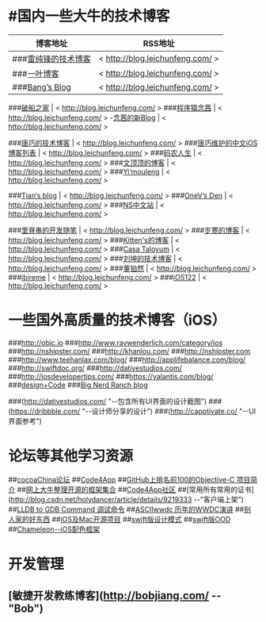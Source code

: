 #国内一些大牛的技术博客
=========================
博客地址 | RSS地址
-------- | ---------
###[雷纯锋的技术博客](http://blog.leichunfeng.com/ )| < http://blog.leichunfeng.com/ >
###[一叶博客](http://00red.com  "--Swift") | < http://blog.leichunfeng.com/ >
###[Bang’s Blog](http://blog.cnbang.net/  "--JSPath") | < http://blog.leichunfeng.com/ >

###[破船之家](http://www.cnblogs.com/wendingding/) | < http://blog.leichunfeng.com/ >
###[程序猿念茜](http://blog.csdn.net/yiyaaixuexi/article/list/1  "iOS安全相关") | < http://blog.leichunfeng.com/ >
-[念茜的新Blog](http://nianxi.net/  "－－念茜的新Blog") | < http://blog.leichunfeng.com/ >

###[唐巧的技术博客](http://blog.devtang.com/ "iOS") | < http://blog.leichunfeng.com/ >
###[唐巧维护的中文iOS博客列表](https://github.com/tangqiaoboy/iOSBlogCN) | < http://blog.leichunfeng.com/ >
###[码农人生](http://msching.github.io/  "--iOS音频播放") | < http://blog.leichunfeng.com/ >
###[文顶顶的博客](http://www.cnblogs.com/wendingding/  "--iOS UI") | < http://blog.leichunfeng.com/ >
###[Yi‘mouleng](http://yimouleng.com/tag/ios/ "--iOS 动画") | < http://blog.leichunfeng.com/ >

###[Tian‘s blog](http://devtian.me/) | < http://blog.leichunfeng.com/  >
###[OneV’s Den](http://onevcat.com/) | < http://blog.leichunfeng.com/ >
###[NS中文站](http://nshipster.cn/) | < http://blog.leichunfeng.com/ >

###[里脊串的开发随笔](http://adad184.com/ "--iOS 界面布局") | < http://blog.leichunfeng.com/ >
###[岁寒的博客](http://lvwenhan.com/sort/ios "-- iOS Auto Layout") | < http://blog.leichunfeng.com/ >
###[Kitten's的博客](http://kittenyang.com/#blog "-- iOS同龄人") | < http://blog.leichunfeng.com/  >
###[Casa Taloyum](http://casatwy.com/iosying-yong-jia-gou-tan-kai-pian.html "--iOS应用架构篇") | < http://blog.leichunfeng.com/ >
###[刘坤的技术博客](http://blog.cnbluebox.com/ "--") | < http://blog.leichunfeng.com/ >
###[董铂然](http://www.cnblogs.com/dsxniubility/ "") | < http://blog.leichunfeng.com/ >
###[ibireme](http://blog.ibireme.com/) | < http://blog.leichunfeng.com/ >
###[iOS122](http://www.ios122.com/) | < http://blog.leichunfeng.com/ >

# 一些国外高质量的技术博客（iOS）
###http://objc.io
###http://www.raywenderlich.com/category/ios
###http://nshipster.com/
###http://khanlou.com/
###http://nshipster.com
###http://www.teehanlax.com/blog/
###http://applifebalance.com/blog/
###http://swiftdoc.org/
###http://dativestudios.com/
###http://iosdevelopertips.com/
###https://yalantis.com/blog/
###[design+Code](https://designcode.io/)
###[Big Nerd Ranch blog](https://www.bignerdranch.com/blog/)

###(http://dativestudios.com/ "--包含所有UI界面的设计截图")
###(https://dribbble.com/ "--设计师分享的设计")
###(http://capptivate.co/ "--UI界面参考")


# 论坛等其他学习资源
##[cocoaChina论坛](http://www.cocoachina.com/ios/)
##[Code4App](http://code4app.com/)
##[GitHub上排名前100的Objective-C 项目简介](https://github.com/trending?l=objective-c&since=monthly)
##[网上大牛整理开源的框架集合](http://github.ibireme.com/github/list/ios/#)
##[Code4App社区](http://code4app.com/)
##[常用所有常用的证书](http://blog.csdn.net/holydancer/article/details/9219333 --"客户端上架")
##[LLDB to GDB Command 调试命令](http://lldb.llvm.org/lldb-gdb.html)
##[ASCIIwwdc  历年的WWDC演讲](http://asciiwwdc.com/)
##[别人家的好东西](https://github.com/Tim9Liu9/TimLiu-iOS)
##[iOS及Mac开源项目](http://www.code123.cc/1776.html)
##[swift版设计模式](https://github.com/ochococo/Design-Patterns-In-Swift)
##[swift版OOD](https://github.com/ochococo/OOD-Principles-In-Swift)
##[Chameleon--iOS配色框架](https://github.com/ViccAlexander/Chameleon)

# 开发管理
## [敏捷开发教练博客](http://bobjiang.com/ -- "Bob")
